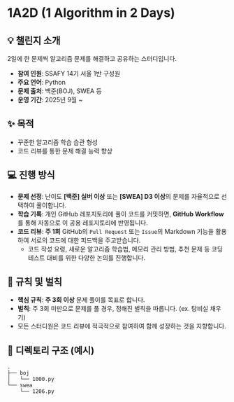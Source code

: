 # 1A2D (1 Algorithm in 2 Days)

## 💡 챌린지 소개

2일에 한 문제씩 알고리즘 문제를 해결하고 공유하는 스터디입니다.

- **참여 인원**: SSAFY 14기 서울 1반 구성원
- **주요 언어**: Python
- **문제 출처**: 백준(BOJ), SWEA 등
- **운영 기간**: 2025년 9월 ~

## ✨ 목적

- 꾸준한 알고리즘 학습 습관 형성
- 코드 리뷰를 통한 문제 해결 능력 향상

## 💻 진행 방식

- **문제 선정**: 난이도 **[백준] 실버 이상** 또는 **[SWEA] D3 이상**의 문제를 자율적으로 선택하여 풀이합니다.
- **학습 기록**: 개인 GitHub 레포지토리에 풀이 코드를 커밋하면, **GitHub Workflow**를 통해 자동으로 이 공용 레포지토리에 반영됩니다.
- **코드 리뷰**: **주 1회** GitHub의 `Pull Request` 또는 `Issue`의 Markdown 기능을 활용하여 서로의 코드에 대한 피드백을 주고받습니다.
  - 코드 작성 요령, 새로운 알고리즘 학습법, 메모리 관리 방법, 추천 문제 등 코딩테스트 대비를 위한 다양한 논의를 진행합니다.

## 🙏 규칙 및 벌칙

- **핵심 규칙**: **주 3회 이상** 문제 풀이를 목표로 합니다.
- **벌칙**: 주 3회 미만으로 문제를 풀 경우, 정해진 벌칙을 따릅니다. (ex. 탕비실 채우기)
- 모든 스터디원은 코드 리뷰에 적극적으로 참여하여 함께 성장하는 것을 지향합니다.

## 📁 디렉토리 구조 (예시)
```
.
├── boj
│   └── 1000.py
└── swea
    └── 1206.py
```